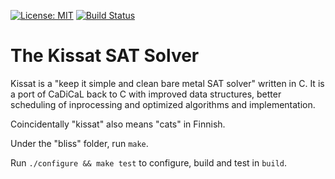 [![License: MIT](https://img.shields.io/badge/License-MIT-yellow.svg)](https://opensource.org/licenses/MIT)
[![Build Status](https://travis-ci.org/arminbiere/kissat.svg?branch=master)](https://travis-ci.org/arminbiere/kissat)

The Kissat SAT Solver
=====================

Kissat is a "keep it simple and clean bare metal SAT solver" written in C.
It is a port of CaDiCaL back to C with improved data structures, better
scheduling of inprocessing and optimized algorithms and implementation.

Coincidentally "kissat" also means "cats" in Finnish.

Under the "bliss" folder, run `make`.

Run `./configure && make test` to configure, build and test in `build`.
